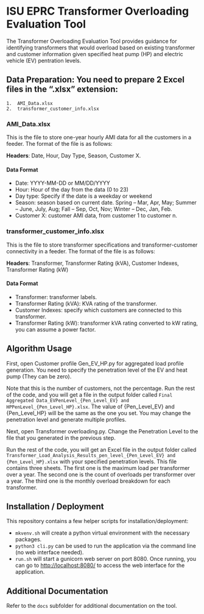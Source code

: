 # ISU EPRC Transformer Overloading Evaluation Tool

The Transformer Overloading Evaluation Tool provides guidance for identifying transformers that would overload based on existing transformer and customer information given specified heat pump (HP) and electric vehicle (EV) pentration levels.


## Data Preparation: You need to prepare 2 Excel files in the “.xlsx” extension:
    1.	AMI_Data.xlsx
    2.	transformer_customer_info.xlsx

### AMI_Data.xlsx
This is the file to store one-year hourly AMI data for all the customers in a feeder. The format of the file is as follows: 
 
**Headers**: Date, Hour, Day Type, Season, Customer X.

#### Data Format 
- Date: YYYY-MM-DD or MM/DD/YYYY
- Hour: Hour of the day from the data (0 to 23)
- Day type: Specify if the date is a weekday or weekend
- Season: season based on current date. Spring – Mar, Apr, May; Summer – June, July, Aug; Fall – Sep, Oct, Nov; Winter – Dec, Jan, Feb.
- Customer X: customer AMI data, from customer 1 to customer n.

### transformer_customer_info.xlsx
This is the file to store transformer specifications and transformer-customer connectivity in a feeder. The format of the file is as follows: 
 
**Headers**: Transformer, Transformer Rating (kVA), Customer Indexes, Transformer Rating (kW)

#### Data Format
- Transformer: transformer labels.
- Transformer Rating (kVA): KVA rating of the transformer.
- Customer Indexes: specify which customers are connected to this transformer.
- Transformer Rating (kW): transformer kVA rating converted to kW rating, you can assume a power factor.

## Algorithm Usage

First, open Customer profile Gen_EV_HP.py for aggregated load profile generation. You need to specify the penetration level of the EV and heat pump (They can be zero).
 
Note that this is the number of customers, not the percentage.
Run the rest of the code, and you will get a file in the output folder called `Final Aggregated Data_EVPenLevel_{Pen_Level_EV} and HPPenLevel_{Pen_Level_HP}.xlsx`. The value of {Pen_Level_EV} and {Pen_Level_HP} will be the same as the one you set. You may change the penetration level and generate multiple profiles.

Next, open Transformer overloading.py. Change the Penetration Level to the file that you generated in the previous step.
 
Run the rest of the code, you will get an Excel file in the output folder called `Transformer_Load_Analysis_Results_pen_level_{Pen_Level_EV} and {Pen_Level_HP}.xlsx` with your specified penetration levels. This file contains three sheets. The first one is the maximum load per transformer over a year. The second one is the count of overloads per transformer over a year. The third one is the monthly overload breakdown for each transformer.

## Installation / Deployment

This repository contains a few helper scripts for installation/deployment:
* `mkvenv.sh` will create a python virtual environment with the necessary packages.
* `python3 cli.py` can be used to run the application via the command line (no web interface needed).
* `run.sh` will start a gunicorn web server on port 8080. Once running, you can go to [http://localhost:8080/](http://localhost:8080/) to access the web interface for the application.

## Additional Documentation

Refer to the `docs` subfolder for additional documentation on the tool.


